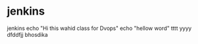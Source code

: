 # jenkins
jenkins
echo "Hi this wahid class for Dvops"
echo "hellow word"
tttt
yyyy
dfddfjj
bhosdika
